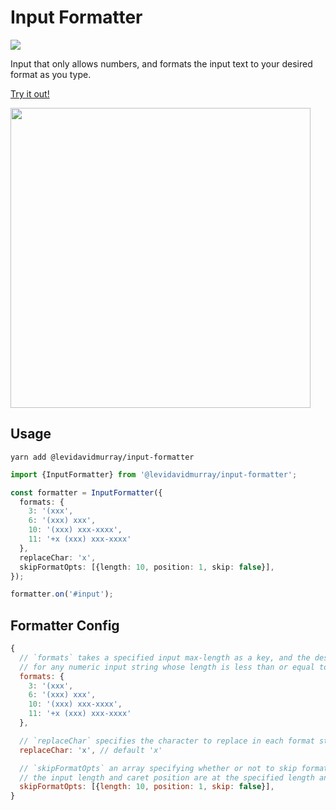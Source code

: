 # Input Formatter

<a href="https://www.npmjs.com/package/@levidavidmurray/input-formatter" alt="npm Repository Link">
  <img src="https://img.shields.io/npm/v/@levidavidmurray/input-formatter?logo=npm" />
</a>

Input that only allows numbers, and formats the input text to your desired format as you type.

[Try it out!](https://levidavidmurray.github.io/input-formatter)

<img src="https://github.com/levidavidmurray/phone-input-formatter/raw/master/public/showcase.gif" alt="" width="480">

## Usage
```shell script
yarn add @levidavidmurray/input-formatter
```

```typescript
import {InputFormatter} from '@levidavidmurray/input-formatter';

const formatter = InputFormatter({
  formats: {
    3: '(xxx',
    6: '(xxx) xxx',
    10: '(xxx) xxx-xxxx',
    11: '+x (xxx) xxx-xxxx'
  },
  replaceChar: 'x',
  skipFormatOpts: [{length: 10, position: 1, skip: false}],
});

formatter.on('#input');
```

## Formatter Config

```js
{
  // `formats` takes a specified input max-length as a key, and the desired format 
  // for any numeric input string whose length is less than or equal to the max-length
  formats: {
    3: '(xxx',
    6: '(xxx) xxx',
    10: '(xxx) xxx-xxxx',
    11: '+x (xxx) xxx-xxxx'
  },

  // `replaceChar` specifies the character to replace in each format string
  replaceChar: 'x', // default 'x'

  // `skipFormatOpts` an array specifying whether or not to skip formatting when
  // the input length and caret position are at the specified length and position
  skipFormatOpts: [{length: 10, position: 1, skip: false}],
}
```
